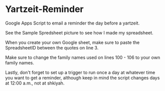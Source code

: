 # Yartzeit-Reminder
Google Apps Script to email a reminder the day before a yartzeit.

See the Sample Spredsheet picture to see how I made my spreadsheet.

When you create your own Google sheet, make sure to paste the SpreadsheetID between the quotes on line 3.

Make sure to change the family names used on lines 100 - 106 to your own family names.

Lastly, don't forget to set up a trigger to run once a day at whatever time you want to get a reminder, although keep in mind the script changes days at 12:00 a.m., not at shkiyah.
